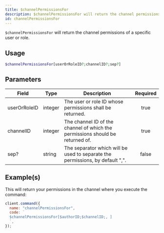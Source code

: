 ```yaml
---
title: $channelPermissionsFor
description: $channelPermissionsFor will return the channel permissions of a specific user or role.
id: channelPermissionsFor
---
```


`$channelPermissionsFor` will return the channel permissions of a specific user or role.

## Usage

```php
$channelPermissionsFor[userOrRoleID?;channelID?;sep?]
```

## Parameters

| Field        | Type    | Description                                                                   | Required |
| ------------ | ------- | ----------------------------------------------------------------------------- | :------: |
| userOrRoleID | integer | The user or role ID whose permissions shall be returned.                      |   true   |
| channelID    | integer | The channel ID of the channel of which the permissions should be returned of. |   true   |
| sep?         | string  | The separator which will be used to separate the permissions, by default ",". |  false   |

## Example(s)

This will return your permissions in the channel where you execute the command:

```javascript
client.command({
  name: "channelPermissionsFor",
  code: `
  $channelPermissionsFor[$authorID;$channelID;, ]
  `,
});
```
